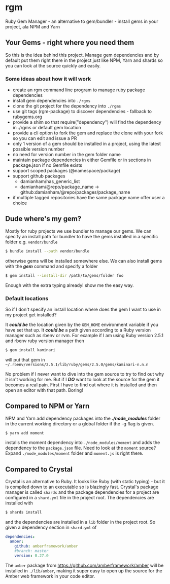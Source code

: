 # rgm

Ruby Gem Manager - an alternative to gem/bundler - install gems in your project, ala NPM and Yarn

## Your Gems - right where you need them

So this is the idea behind this project.  Manage gem dependencies and by default put them right there in the project just like NPM, Yarn and shards so you can look at the source quickly and easily.

### Some ideas about how it will work

- create an rgm command line program to manage ruby package dependencies
- install gem dependencies into `./rgms`
- clone the git project for the dependency into `./rgms`
- use git tags (rgm-package) to discover dependencies - fallback to rubygems.org
- provide a shim so that require("dependency") will find the dependency in ./rgms or default gem location
- provide a cli option to fork the gem and replace the clone with your fork so you can edit and issue a PR
- only 1 version of a gem should be installed in a project, using the latest possible version number
- no need for version number in the gem folder name
- maintain package dependencies in either Gemfile or in sections in package.json if no Gemfile exists
- support scoped packages (@namespace/package)
- support github packages
  - damianham/has_generic_list
  - damianham/@repo/package_name  -> github:damianham/@repo/packages/package_name
- if multiple tagged repositories have the same package name offer user a choice

## Dude where's my gem?

Mostly for ruby projects we use bundler to manage our gems. We can specify an install path for bundler to have the gems installed in a specific folder e.g. `vendor/bundle`

```sh
$ bundle install --path vendor/bundle
```

otherwise gems will be installed somewhere else. We can also install gems with the ***gem*** command and specify a folder

```sh
$ gem install --install-dir /path/to/gems/folder foo
```

Enough with the extra typing already! show me the easy way.

### Default locations

So if I don't specify an install location where does the gem I want to use in my project get installed?

It ***could be*** the location given by the `GEM_HOME` environment variable if you have set that up.
It ***could be*** a path given according to a Ruby version manager such as rbenv or rvm. For example if I am using Ruby version 2.5.1 and rbenv ruby version manager then

```sh
$ gem install kaminari
```

will put that gem in `~/.rbenv/versions/2.5.1/lib/ruby/gems/2.5.0/gems/kaminari-n.n.n`

No problem if I never want to dive into the gem source to try to find out why it isn't working for me. But if I ***DO*** want to look at the source for the gem it becomes a real pain. First I have to find out where it is installed and then open an editor with that path. Boring!

## Compared to NPM or Yarn

NPM and Yarn add dependency packages into the ***./node_modules*** folder in the current working directory or a global folder if the -g flag is given.

```sh
$ yarn add moment
```

installs the moment dependency into `./node_modules/moment` and adds the dependency to the `package.json` file.  Need to look at the `moment` source?  Expand `./node_modules/moment` folder and `moment.js` is right there.

## Compared to Crystal

Crystal is an alternative to Ruby. It looks like Ruby (with static typing) - but it is compiled down to an executable so is blazingly fast. Crystal's package manager is called `shards` and the package dependencies for a project are configured in a `shard.yml` file in the project root.  The dependencies are installed with

```sh
$ shards install
```

and the dependencies are installed in a `lib` folder in the project root. So given a dependency section in `shard.yml` of

```yaml
dependencies:
  amber:
    github: amberframework/amber
    #branch: master
    version: 0.27.0
 ```
 
The `amber` package from https://github.com/amberframework/amber will be installed in `./lib/amber`, making it super easy to open up the source for the Amber web framework in your code editor.
